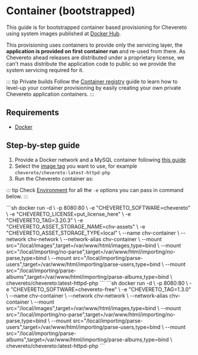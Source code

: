 # Container (bootstrapped)

This guide is for bootstrapped container based provisioning for Chevereto using system images published at [Docker Hub](https://hub.docker.com/r/chevereto/chevereto).

This provisioning uses containers to provide only the servicing layer, the **application is provided on first container run** and re-used from there. As Chevereto ahead releases are distributed under a proprietary license, we can't mass distribute the application code to public so we provide the system servicing required for it.

::: tip Private builds
Follow the [Container registry](container-registry.md) guide to learn how to level-up your container provisioning by easily creating your own private Chevereto application containers.
:::

## Requirements

* [Docker](https://docker.com)

## Step-by-step guide

1. Provide a Docker network and a MySQL container following [this guide](../../get-started/installation.md#docker)
2. Select the [image tag](https://hub.docker.com/r/chevereto/chevereto/tags) you want to use, for example `chevereto/chevereto:latest-httpd-php`
3. Run the Chevereto container as:

::: tip
Check [Environment](../system/environment.md) for all the `-e` options you can pass in command below.
:::

<code-group>
<code-block title="Paid">
```sh
docker run -d \
    -p 8080:80 \
    -e "CHEVERETO_SOFTWARE=chevereto" \
    -e "CHEVERETO_LICENSE=put_license_here" \
    -e "CHEVERETO_TAG=3.20.3" \
    -e "CHEVERETO_ASSET_STORAGE_NAME=chv-assets" \
    -e "CHEVERETO_ASSET_STORAGE_TYPE=local" \
    --name chv-container \
    --network chv-network \
    --network-alias chv-container \
    --mount src="/local/images",target=/var/www/html/images,type=bind \
    --mount src="/local/importing/no-parse",target=/var/www/html/importing/no-parse,type=bind \
    --mount src="/local/importing/parse-users",target=/var/www/html/importing/parse-users,type=bind \
    --mount src="/local/importing/parse-albums",target=/var/www/html/importing/parse-albums,type=bind \
    chevereto/chevereto:latest-httpd-php
```
</code-block>

<code-block title="Free">
```sh
docker run -d \
    -p 8080:80 \
    -e "CHEVERETO_SOFTWARE=chevereto-free" \
    -e "CHEVERETO_TAG=1.3.0" \
    --name chv-container \
    --network chv-network \
    --network-alias chv-container \
    --mount src="/local/images",target=/var/www/html/images,type=bind \
    --mount src="/local/importing/no-parse",target=/var/www/html/importing/no-parse,type=bind \
    --mount src="/local/importing/parse-users",target=/var/www/html/importing/parse-users,type=bind \
    --mount src="/local/importing/parse-albums",target=/var/www/html/importing/parse-albums,type=bind \
    chevereto/chevereto:latest-httpd-php
```
</code-block>
</code-group>
